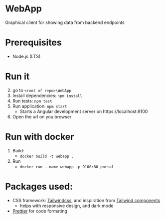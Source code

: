 # WebApp
Graphical client for showing data from backend endpoints

# Prerequisites
- Node.js (LTS)

# Run it
2. go to ```<root of repo>\WebApp```
3. Install dependencies: ```npm install```
3. Run tests: ```npm test```
3. Run application: ```npm start```
    - Starts a Angular development server on https://localhost:9100
4. Open the url on you browser

# Run with docker
1. Build:
    - ```docker build -t webapp .```
2. Run
    - ```docker run --name webapp -p 9100:80 portal```

# Packages used:
- CSS framework: [Tailwindcss](https://tailwindcss.com/), and inspiration from [Tailwind components](https://tailwindcomponents.com/)
  - helps with responsive design, and dark mode
- [Prettier](https://prettier.io/) for code formating
